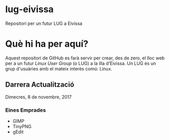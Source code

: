 # lug-eivissa
Repositori per un futur LUG a Eivissa

# Què hi ha per aquí?
Aquest repositori de GitHub es farà servir per crear, des de zero, el lloc web per a un futur _Linux User Group_ (o LUG) a la illa d'Eivissa. Un LUG és un grup d'usuàries amb el mateix interès comú: Linux. 

## Darrera Actualització
Dimecres, 8 de novembre, 2017

### Eines Emprades
- GIMP
- TinyPNG
- gEdit
